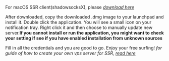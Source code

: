 For macOS SSR client(shadowsocksX), please *[download here](https://github.com/kmykoh97/shadowsocksr-kmykoh/blob/master/downloads/ShadowsocksX-NG-R8)*

After downloaded, copy the downloaded .dmg image to your launchpad and install it. Double click the application. You will see a small icon on your notification tray. Right click it and then choose to manually update new server.**If you cannot install or run the application, you might want to check your setting if see if you have enabled installation from unknown sources**

Fill in all the credentials and you are good to go. Enjoy your free surfing!
*for guide of how to create your own vps server for SSR, [read here](https://github.com/kmykoh97/shadowsocksr-kmykoh/blob/master/README.md)*
